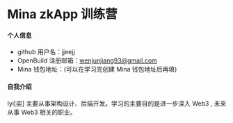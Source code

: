 # Mina zkApp 训练营


#### 个人信息

- github 用户名：jjeejj
- OpenBuild 注册邮箱：wenjunjiang93@gmail.com
- Mina 钱包地址：(可以在学习完创建 Mina 钱包地址后再填)

#### 自我介绍

Iyi[奕] 主要从事架构设计、后端开发。学习的主要目的是进一步深入 Web3 , 未来从事 Web3 相关的职业。
